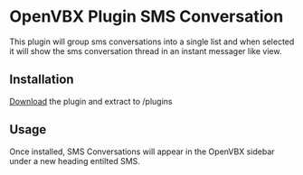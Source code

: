 # OpenVBX Plugin SMS Conversation

This plugin will group sms conversations into a single list and when selected it will show the sms conversation thread in an instant messager like view.

## Installation

[Download][1] the plugin and extract to /plugins

[1]: https://github.com/jpwalters/OpenVBX-Plugin-SMS-Conversation

## Usage

Once installed, SMS Conversations will appear in the OpenVBX sidebar under a new  heading entilted SMS.
